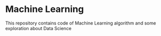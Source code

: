 # Machine Learning
This repository contains code of Machine Learning algorithm and some exploration about Data Science
